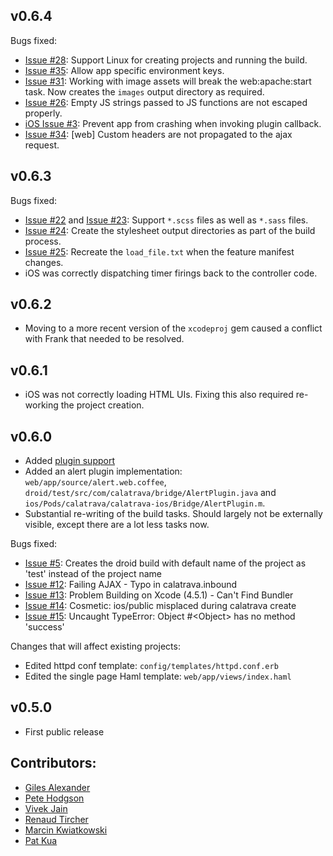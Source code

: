 ## v0.6.4

Bugs fixed:
* [Issue #28][i28]: Support Linux for creating projects and running
  the build.
* [Issue #35][i35]: Allow app specific environment keys.
* [Issue #31][i31]: Working with image assets will break the
  web:apache:start task. Now creates the `images` output directory as
  required.
* [Issue #26][i26]: Empty JS strings passed to JS functions are not
  escaped properly.
* [iOS Issue #3][ios-i3]: Prevent app from crashing when invoking
  plugin callback.
* [Issue #34][i34]: [web] Custom headers are not propagated to the
  ajax request.

## v0.6.3

Bugs fixed:
* [Issue #22][i22] and [Issue #23][i23]: Support `*.scss` files as
  well as `*.sass` files.
* [Issue #24][i24]: Create the stylesheet output directories as part
  of the build process.
* [Issue #25][i25]: Recreate the `load_file.txt` when the feature
  manifest changes.
* iOS was correctly dispatching timer firings back to the controller
  code.

## v0.6.2

* Moving to a more recent version of the `xcodeproj` gem caused a
  conflict with Frank that needed to be resolved.

## v0.6.1

* iOS was not correctly loading HTML UIs. Fixing this also required
  re-working the project creation.

## v0.6.0

* Added
[plugin support](https://github.com/calatrava/calatrava/wiki/Plugins)
* Added an alert plugin implementation:
  `web/app/source/alert.web.coffee`,
  `droid/test/src/com/calatrava/bridge/AlertPlugin.java` and
  `ios/Pods/calatrava/calatrava-ios/Bridge/AlertPlugin.m`.
* Substantial re-writing of the build tasks. Should largely not be
  externally visible, except there are a lot less tasks now.
  
Bugs fixed:
* [Issue #5][i5]: Creates the droid build with default name of the
  project as 'test' instead of the project name
* [Issue #12][i12]: Failing AJAX - Typo in calatrava.inbound
* [Issue #13][i13]: Problem Building on Xcode (4.5.1) - Can't Find
  Bundler
* [Issue #14][i14]: Cosmetic: ios/public misplaced during calatrava
  create
* [Issue #15][i15]: Uncaught TypeError: Object #&lt;Object&gt; has no
  method 'success'
  
Changes that will affect existing projects:
* Edited httpd conf template: `config/templates/httpd.conf.erb`
* Edited the single page Haml template: `web/app/views/index.haml`

## v0.5.0

* First public release

## Contributors:
* [Giles Alexander](https://github.com/gga)
* [Pete Hodgson](https://github.com/moredip)
* [Vivek Jain](https://github.com/vivekjain10)
* [Renaud Tircher](https://github.com/rtircher)
* [Marcin Kwiatkowski](https://github.com/marcinkwiatkowski)
* [Pat Kua](https://github.com/thekua)

[i5]: https://github.com/calatrava/calatrava/issues/5
[i12]: https://github.com/calatrava/calatrava/issues/12
[i13]: https://github.com/calatrava/calatrava/issues/13
[i14]: https://github.com/calatrava/calatrava/issues/14
[i15]: https://github.com/calatrava/calatrava/issues/15
[i22]: https://github.com/calatrava/calatrava/issues/22
[i23]: https://github.com/calatrava/calatrava/issues/23
[i24]: https://github.com/calatrava/calatrava/issues/24
[i25]: https://github.com/calatrava/calatrava/issues/25
[i28]: https://github.com/calatrava/calatrava/pull/28
[i35]: https://github.com/calatrava/calatrava/pull/35
[i31]: https://github.com/calatrava/calatrava/issues/31
[i26]: https://github.com/calatrava/calatrava/issues/26
[ios-i3]: https://github.com/calatrava/calatrava-ios/pull/3
[i34]: https://github.com/calatrava/calatrava/issues/34

